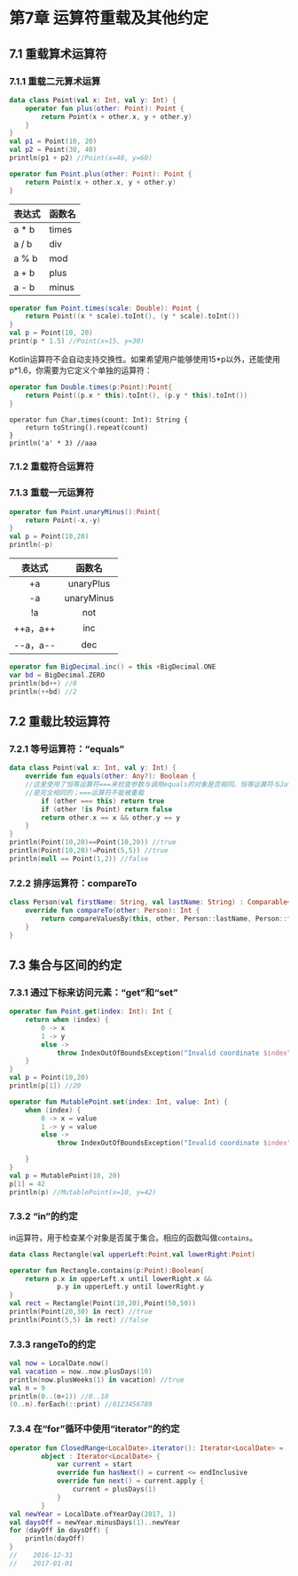 # 第7章 运算符重载及其他约定

## 7.1 重载算术运算符

### 7.1.1 重载二元算术运算

```kotlin
data class Point(val x: Int, val y: Int) {
    operator fun plus(other: Point): Point {
        return Point(x + other.x, y + other.y)
    }
}
val p1 = Point(10, 20)
val p2 = Point(30, 40)
println(p1 + p2) //Point(x=40, y=60)
```

```kotlin
operator fun Point.plus(other: Point): Point {
    return Point(x + other.x, y + other.y)
}
```

| 表达式 | 函数名 |
| :--- | :--- |
| a \* b | times |
| a / b | div |
| a % b | mod |
| a + b | plus |
| a - b | minus |

```kotlin
operator fun Point.times(scale: Double): Point {
    return Point((x * scale).toInt(), (y * scale).toInt())
}
val p = Point(10, 20)
print(p * 1.5) //Point(x=15, y=30)
```

Kotlin运算符不会自动支持交换性。如果希望用户能够使用15\*p以外，还能使用p\*1.6，你需要为它定义个单独的运算符：

```kotlin
operator fun Double.times(p:Point):Point{
    return Point((p.x * this).toInt(), (p.y * this).toInt())
}
```

```text
operator fun Char.times(count: Int): String {
    return toString().repeat(count)
}
println('a' * 3) //aaa
```

### 7.1.2 重载符合运算符

### 7.1.3 重载一元运算符

```kotlin
operator fun Point.unaryMinus():Point{
    return Point(-x,-y)
}
val p = Point(10,20)
println(-p)
```

| 表达式 | 函数名 |
| :---: | :---: |
| +a | unaryPlus |
| -a | unaryMinus |
| !a | not |
| ++a，a++ | inc |
| --a，a-- | dec |

```kotlin
operator fun BigDecimal.inc() = this +BigDecimal.ONE
var bd = BigDecimal.ZERO
println(bd++) //0
println(++bd) //2
```

## 7.2 重载比较运算符

### 7.2.1 等号运算符：“equals”

```kotlin
data class Point(val x: Int, val y: Int) {
    override fun equals(other: Any?): Boolean {
    //这里使用了恒等运算符===来检查参数与调用equals的对象是否相同。恒等运算符与Java中的==运算符
    //是完全相同的；===运算符不能被重载
        if (other === this) return true
        if (other !is Point) return false
        return other.x == x && other.y == y
    }
}
println(Point(10,20)==Point(10,20)) //true
println(Point(10,20)!=Point(5,5)) //true
println(null == Point(1,2)) //false
```

### 7.2.2 排序运算符：compareTo

```kotlin
class Person(val firstName: String, val lastName: String) : Comparable<Person> {
    override fun compareTo(other: Person): Int {
        return compareValuesBy(this, other, Person::lastName, Person::firstName)
    }
}
```

## 7.3 集合与区间的约定

### 7.3.1 通过下标来访问元素：“get”和“set”

```kotlin
operator fun Point.get(index: Int): Int {
    return when (index) {
        0 -> x
        1 -> y
        else ->
            throw IndexOutOfBoundsException("Invalid coordinate $index")
    }
}
val p = Point(10,20)
println(p[1]) //20
```

```kotlin
operator fun MutablePoint.set(index: Int, value: Int) {
    when (index) {
        0 -> x = value
        1 -> y = value
        else ->
            throw IndexOutOfBoundsException("Invalid coordinate $index")

    }
}
val p = MutablePoint(10, 20)
p[1] = 42
println(p) //MutablePoint(x=10, y=42)
```

### 7.3.2 “in”的约定

in运算符，用于检查某个对象是否属于集合。相应的函数叫做`contains`。

```kotlin
data class Rectangle(val upperLeft:Point,val lowerRight:Point)

operator fun Rectangle.contains(p:Point):Boolean{
    return p.x in upperLeft.x until lowerRight.x &&
            p.y in upperLeft.y until lowerRight.y
}
val rect = Rectangle(Point(10,20),Point(50,50))
println(Point(20,30) in rect) //true
println(Point(5,5) in rect) //false
```

### 7.3.3 rangeTo的约定

```kotlin
val now = LocalDate.now()
val vacation = now..now.plusDays(10)
println(now.plusWeeks(1) in vacation) //true
val n = 9
println(0..(n+1)) //0..10
(0..n).forEach(::print) //0123456789
```

### 7.3.4 在“for”循环中使用“iterator”的约定

```kotlin
operator fun ClosedRange<LocalDate>.iterator(): Iterator<LocalDate> =
        object : Iterator<LocalDate> {
            var current = start
            override fun hasNext() = current <= endInclusive
            override fun next() = current.apply {
                current = plusDays(1)
            }
        }
val newYear = LocalDate.ofYearDay(2017, 1)
val daysOff = newYear.minusDays(1)..newYear
for (dayOff in daysOff) {
    println(dayOff)
}
//    2016-12-31
//    2017-01-01
```

